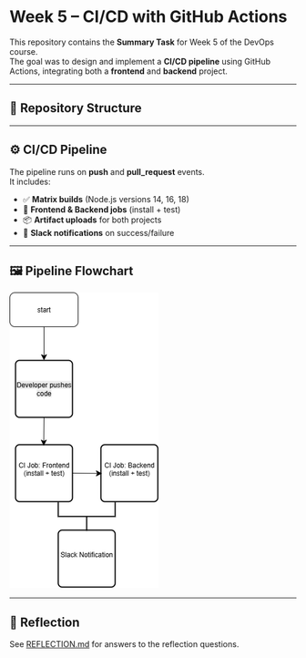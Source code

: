 # Week 5 – CI/CD with GitHub Actions

This repository contains the **Summary Task** for Week 5 of the DevOps course.  
The goal was to design and implement a **CI/CD pipeline** using GitHub Actions, integrating both a **frontend** and **backend** project.

---

## 📂 Repository Structure

---

## ⚙️ CI/CD Pipeline

The pipeline runs on **push** and **pull_request** events.  
It includes:
- ✅ **Matrix builds** (Node.js versions 14, 16, 18)  
- 🔨 **Frontend & Backend jobs** (install + test)  
- 📦 **Artifact uploads** for both projects  
- 🔔 **Slack notifications** on success/failure  

---

## 🖼️ Pipeline Flowchart
![Pipeline Flowchart](flowchart.png)

---

## 📝 Reflection
See [REFLECTION.md](REFLECTION.md) for answers to the reflection questions.

